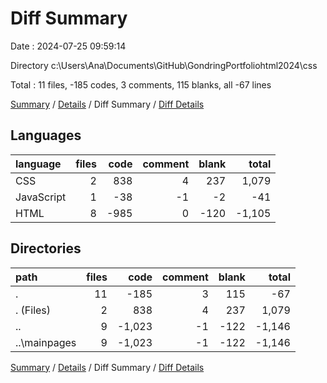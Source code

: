 # Diff Summary

Date : 2024-07-25 09:59:14

Directory c:\\Users\\Ana\\Documents\\GitHub\\GondringPortfoliohtml2024\\css

Total : 11 files,  -185 codes, 3 comments, 115 blanks, all -67 lines

[Summary](results.md) / [Details](details.md) / Diff Summary / [Diff Details](diff-details.md)

## Languages
| language | files | code | comment | blank | total |
| :--- | ---: | ---: | ---: | ---: | ---: |
| CSS | 2 | 838 | 4 | 237 | 1,079 |
| JavaScript | 1 | -38 | -1 | -2 | -41 |
| HTML | 8 | -985 | 0 | -120 | -1,105 |

## Directories
| path | files | code | comment | blank | total |
| :--- | ---: | ---: | ---: | ---: | ---: |
| . | 11 | -185 | 3 | 115 | -67 |
| . (Files) | 2 | 838 | 4 | 237 | 1,079 |
| .. | 9 | -1,023 | -1 | -122 | -1,146 |
| ..\\mainpages | 9 | -1,023 | -1 | -122 | -1,146 |

[Summary](results.md) / [Details](details.md) / Diff Summary / [Diff Details](diff-details.md)